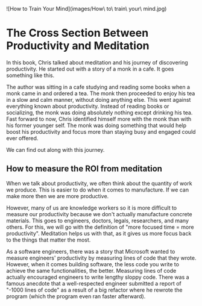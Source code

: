 ![How to Train Your
Mind](images/How\ to\ train\ your\ mind.jpg)

# The Cross Section Between Productivity and Meditation

In this book, Chris talked about meditation and his journey of discovering
productivity. He started out with a story of a monk in a cafe. It goes something
like this.

The author was sitting in a cafe studying and reading some books when a monk
came in and ordered a tea. The monk then proceeded to enjoy his tea in a slow
and calm manner, without doing anything else. This went against everything known
about productivity. Instead of reading books or socializing, the monk was doing
absolutely nothing except drinking his tea. Fast forward to now, Chris
identified himself more with the monk than with his former younger self. The
monk was doing something that would help boost his productivity and focus more
than staying busy and engaged could ever offered.

We can find out along with this journey.

## How to measure the ROI from meditation

When we talk about productivity, we often think about the quantity of work we
produce. This is easier to do when it comes to manufacture. If we can make more
then we are more productive.

However, many of us are knowledge workers so it is more difficult to measure our
productivity because we don't actually manufacture concrete materials. This goes
to engineers, doctors, legals, researchers, and many others. For this, we will
go with the definition of "more focused time = more productivity". Meditation
helps us with that, as it gives us more focus back to the things that matter the
most.

As a software engineers, there was a story that Microsoft wanted to measure
engineers' productivity by measuring lines of code that they wrote. However,
when it comes building software, the less code you write to achieve the same
functionalities, the better. Measuring lines of code actually encouraged
engineers to write lengthy sloppy code. There was a famous anecdote that a
well-respected engineer submitted a report of "-1000 lines of code" as a result
of a big refactor where he rewrote the program (which the program even ran
faster afterward).
